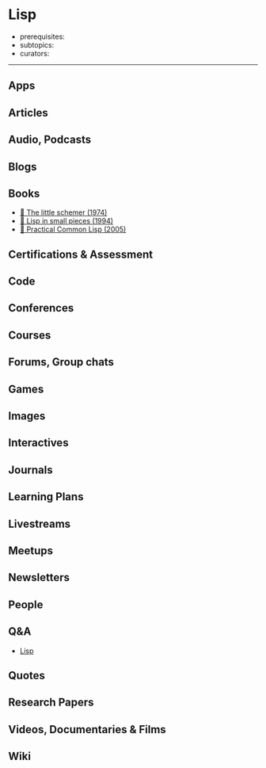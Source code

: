 # Lisp 

- prerequisites:
- subtopics:
- curators:

------

## Apps

## Articles

## Audio, Podcasts

## Blogs

## Books

- [📕 The little schemer (1974)](https://mitpress.mit.edu/books/little-schemer)
- [📕 Lisp in small pieces (1994)](https://pages.lip6.fr/Christian.Queinnec/WWW/LiSP.html)
- [📖 Practical Common Lisp (2005)](http://www.gigamonkeys.com/book/)


## Certifications & Assessment

## Code

## Conferences

## Courses

## Forums, Group chats

## Games

## Images

## Interactives

## Journals

## Learning Plans

## Livestreams

## Meetups

## Newsletters

## People

## Q&A

- [Lisp](https://www.quora.com/topic/Lisp-programming-language)

## Quotes

## Research Papers

## Videos, Documentaries & Films

## Wiki
